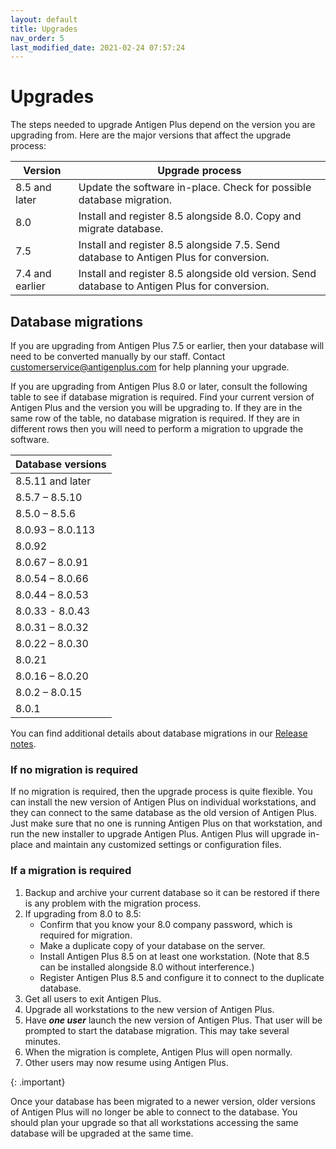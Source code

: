```yaml
---
layout: default
title: Upgrades
nav_order: 5
last_modified_date: 2021-02-24 07:57:24
---
```


# Upgrades

The steps needed to upgrade Antigen Plus depend on the version you are upgrading
from. Here are the major versions that affect the upgrade process:

| Version         | Upgrade process                                                                               |
| --------------- | --------------------------------------------------------------------------------------------- |
| 8.5 and later   | Update the software in-place. Check for possible database migration.                          |
| 8.0             | Install and register 8.5 alongside 8.0. Copy and migrate database.                            |
| 7.5             | Install and register 8.5 alongside 7.5. Send database to Antigen Plus for conversion.         |
| 7.4 and earlier | Install and register 8.5 alongside old version. Send database to Antigen Plus for conversion. |

## Database migrations

If you are upgrading from Antigen Plus 7.5 or earlier, then your database will
need to be converted manually by our staff. Contact
[customerservice@antigenplus.com](mailto:customerservice@antigenplus.com) for
help planning your upgrade.

If you are upgrading from Antigen Plus 8.0 or later, consult the following table
to see if database migration is required. Find your current version of Antigen
Plus and the version you will be upgrading to. If they are in the same row of
the table, no database migration is required. If they are in different rows then
you will need to perform a migration to upgrade the software.

| Database versions |
| ----------------- |
| 8.5.11 and later  |
| 8.5.7 – 8.5.10    |
| 8.5.0 – 8.5.6     |
| 8.0.93 – 8.0.113  |
| 8.0.92            |
| 8.0.67 – 8.0.91   |
| 8.0.54 – 8.0.66   |
| 8.0.44 – 8.0.53   |
| 8.0.33 - 8.0.43   |
| 8.0.31 – 8.0.32   |
| 8.0.22 – 8.0.30   |
| 8.0.21            |
| 8.0.16 – 8.0.20   |
| 8.0.2 – 8.0.15    |
| 8.0.1             |

You can find additional details about database migrations in our
[Release notes](/release-notes.html).

### If no migration is required

If no migration is required, then the upgrade process is quite flexible. You can
install the new version of Antigen Plus on individual workstations, and they can
connect to the same database as the old version of Antigen Plus. Just make sure
that no one is running Antigen Plus on that workstation, and run the new
installer to upgrade Antigen Plus. Antigen Plus will upgrade in-place and
maintain any customized settings or configuration files.

### If a migration is required

1. Backup and archive your current database so it can be restored if there is
   any problem with the migration process.
2. If upgrading from 8.0 to 8.5:
   - Confirm that you know your 8.0 company password, which is required for
     migration.
   - Make a duplicate copy of your database on the server.
   - Install Antigen Plus 8.5 on at least one workstation. (Note that 8.5 can be
     installed alongside 8.0 without interference.)
   - Register Antigen Plus 8.5 and configure it to connect to the duplicate
     database.
3. Get all users to exit Antigen Plus.
4. Upgrade all workstations to the new version of Antigen Plus.
5. Have _**one user**_ launch the new version of Antigen Plus. That user will be
   prompted to start the database migration. This may take several minutes.
6. When the migration is complete, Antigen Plus will open normally.
7. Other users may now resume using Antigen Plus.

{: .important}

Once your database has been migrated to a newer version, older versions of
Antigen Plus will no longer be able to connect to the database. You should plan
your upgrade so that all workstations accessing the same database will be
upgraded at the same time.
